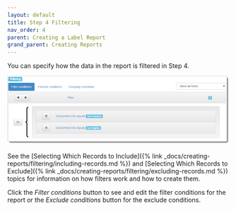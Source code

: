 ```yaml
---
layout: default
title: Step 4 Filtering
nav_order: 4
parent: Creating a Label Report
grand_parent: Creating Reports
---
```

You can specify how the data in the report is filtered in Step 4.

![](/assets/images/filter.png)

See the [Selecting Which Records to Include]({% link _docs/creating-reports/filtering/including-records.md %}) and [Selecting Which Records to Exclude]({% link _docs/creating-reports/filtering/excluding-records.md %}) topics for information on how filters work and how to create them.

Click the *Filter conditions* button to see and edit the filter conditions for the report or the *Exclude conditions* button for the exclude conditions.

